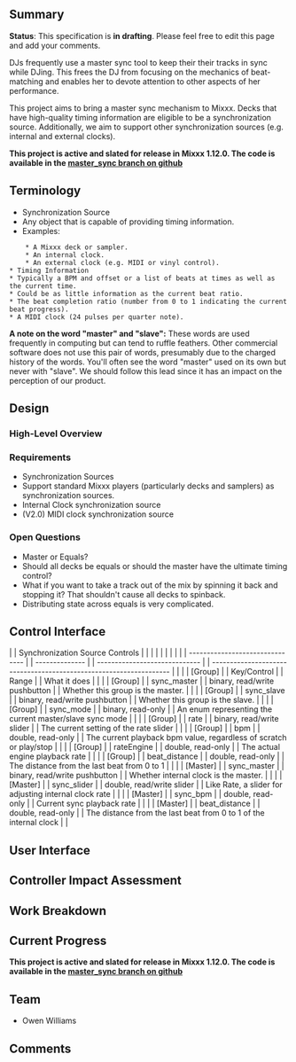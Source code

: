 ## Summary

**Status**: This specification is **in drafting**. Please feel free to
edit this page and add your comments.

DJs frequently use a master sync tool to keep their their tracks in sync
while DJing. This frees the DJ from focusing on the mechanics of
beat-matching and enables her to devote attention to other aspects of
her performance.

This project aims to bring a master sync mechanism to Mixxx. Decks that
have high-quality timing information are eligible to be a
synchronization source. Additionally, we aim to support other
synchronization sources (e.g. internal and external clocks).

**This project is active and slated for release in Mixxx 1.12.0. The
code is available in the [master\_sync branch on
github](https://github.com/mixxxdj/mixxx/tree/master_sync)**

## Terminology

  - Synchronization Source
  - Any object that is capable of providing timing information.
  - Examples:

<!-- end list -->

``` 
    * A Mixxx deck or sampler.
    * An internal clock.
    * An external clock (e.g. MIDI or vinyl control).
* Timing Information
* Typically a BPM and offset or a list of beats at times as well as the current time. 
* Could be as little information as the current beat ratio. 
* The beat completion ratio (number from 0 to 1 indicating the current beat progress).
* A MIDI clock (24 pulses per quarter note).
```

**A note on the word "master" and "slave":** These words are used
frequently in computing but can tend to ruffle feathers. Other
commercial software does not use this pair of words, presumably due to
the charged history of the words. You'll often see the word "master"
used on its own but never with "slave". We should follow this lead since
it has an impact on the perception of our product.

## Design

### High-Level Overview

### Requirements

  - Synchronization Sources
  - Support standard Mixxx players (particularly decks and samplers) as
    synchronization sources.
  - Internal Clock synchronization source
  - (V2.0) MIDI clock synchronization source

### Open Questions

  - Master or Equals?
  - Should all decks be equals or should the master have the ultimate
    timing control?
  - What if you want to take a track out of the mix by spinning it back
    and stopping it? That shouldn't cause all decks to spinback. 
  - Distributing state across equals is very complicated.

## Control Interface

|  | Synchronization Source Controls |  |                |  |                               |  |                                                                    |  |
|  | ------------------------------- |  | -------------- |  | ----------------------------- |  | ------------------------------------------------------------------ |  |
|  | \[Group\]                       |  | Key/Control    |  | Range                         |  | What it does                                                       |  |
|  | \[Group\]                       |  | sync\_master   |  | binary, read/write pushbutton |  | Whether this group is the master.                                  |  |
|  | \[Group\]                       |  | sync\_slave    |  | binary, read/write pushbutton |  | Whether this group is the slave.                                   |  |
|  | \[Group\]                       |  | sync\_mode     |  | binary, read-only             |  | An enum representing the current master/slave sync mode            |  |
|  | \[Group\]                       |  | rate           |  | binary, read/write slider     |  | The current setting of the rate slider                             |  |
|  | \[Group\]                       |  | bpm            |  | double, read-only             |  | The current playback bpm value, regardless of scratch or play/stop |  |
|  | \[Group\]                       |  | rateEngine     |  | double, read-only             |  | The actual engine playback rate                                    |  |
|  | \[Group\]                       |  | beat\_distance |  | double, read-only             |  | The distance from the last beat from 0 to 1                        |  |
|  | \[Master\]                      |  | sync\_master   |  | binary, read/write pushbutton |  | Whether internal clock is the master.                              |  |
|  | \[Master\]                      |  | sync\_slider   |  | double, read/write slider     |  | Like Rate, a slider for adjusting internal clock rate              |  |
|  | \[Master\]                      |  | sync\_bpm      |  | double, read-only             |  | Current sync playback rate                                         |  |
|  | \[Master\]                      |  | beat\_distance |  | double, read-only             |  | The distance from the last beat from 0 to 1 of the internal clock  |  |

## User Interface

## Controller Impact Assessment

## Work Breakdown

## Current Progress

**This project is active and slated for release in Mixxx 1.12.0. The
code is available in the [master\_sync branch on
github](https://github.com/mixxxdj/mixxx/tree/master_sync)**

## Team

  - Owen Williams

## Comments
